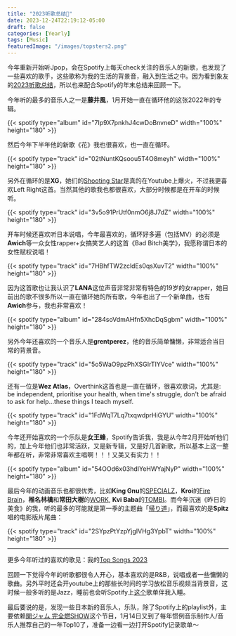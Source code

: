```yaml
---
title: "2023听歌总结🎵"
date: 2023-12-24T22:19:12-05:00
draft: false
categories: [Yearly]
tags: [Music]
featuredImage: "/images/topsters2.png"
---
```


今年重新开始听Jpop，会在Spotify上每天check关注的音乐人的新歌，也发现了一些喜欢的歌手，这些歌称为我的生活的背景音，融入到生活之中。因为看到象友的[2023听歌总结](https://changxiawushi.github.io/posts/2023-music/)，所以也来配合Spotify的年末总结来回顾一下。
<!--more-->
今年听的最多的音乐人之一是**藤井風**，1月开始一直在循环他的这张2022年的专辑。

{{< spotify type="album" id="7Ip9X7pnkhJ4cwDoBnvneD" width="100%" height="180" >}}

然后今年下半年他的新歌《花》我也很喜欢，也一直在循环。

{{< spotify type="track" id="02tNuntKQsoou5T4O8meyh" width="100%" height="180" >}}

另外在循环的是**XG**，她们的[Shooting Star](https://open.spotify.com/track/3IelG5zYpWWCZIH4cqWlPV?si=0e89377d9ad34ccf)是真的在Youtube上爆火，不过我更喜欢Left Right这首。当然其他的歌我也都很喜欢，大部分时候都是在开车的时候听。

{{< spotify type="track" id="3v5o91PrUtf0nmO6j8J7dZ" width="100%" height="180" >}}

开车时候还喜欢听日本说唱，今年最喜欢的，循环好多遍（包括MV）的必须是**Awich**等一众女性rapper+女搞笑艺人的这首《Bad Bitch美学》，我愿称谓日本的女性赋权说唱！

{{< spotify type="track" id="7HBhfTW2zcldEs0qsXuvT2" width="100%" height="180" >}}

因为这首歌也让我认识了**LANA**这位声音非常非常有特色的19岁的女rapper，她目前出的歌不很多所以一直在循环她的所有歌，今年也出了一个新单曲，也有**Awich**参与，我也非常喜欢！

{{< spotify type="album" id="284soVdmAHfn5XhcDqSgbm" width="100%" height="180" >}}

另外今年还喜欢的一个音乐人是**grentperez**，他的音乐简单慵懒，非常适合当日常的背景音。

{{< spotify type="track" id="5o5WaO9pzPhXSGIrTIYVce" width="100%" height="180" >}}

还有一位是**Wez Atlas**，Overthink这首也是一直在循环，很喜欢歌词，尤其是: be independent, prioritise your health, when time's struggle, don't be afraid to ask for help...these things I teach myself.

{{< spotify type="track" id="1FdWqT7Lq7txqwdprHiGYU" width="100%" height="180" >}}

今年还开始喜欢的一个乐队是**女王蜂**，Spotify告诉我，我是从今年2月开始听他们的，加上今年他们也非常活跃，又是新专辑，又是好几首新歌，所以基本上这一整年都在听，非常非常喜欢主唱啊！！！又美又有实力！！

{{< spotify type="album" id="54OOd6x03hdIYeHWYajNyP" width="100%" height="180" >}}

最后今年的动画音乐也都很优秀，比如**King Gnu**的[SPECIALZ](https://open.spotify.com/track/0GWNtMohuYUEHVZ40tcnHF?si=b28980c782854734)，**Kroi**的[Fire Brain](https://open.spotify.com/track/6L6HWN8Z5RQy3L9tbFmABc?si=5992264a0bb04555)，**椎名林檎**和**常田大樹**的[WORK](https://open.spotify.com/track/1L50ymp25Vmu7VnPRx5TWf?si=e28c393b9dbf47e0), **Kvi Baba**的[TOMBI](https://open.spotify.com/track/7nnACrn6f6JsKskLYKq1Cl?si=d1cb846172e842b8)。而今年沉迷《昨日的美食》的我，听的最多的可能就是第一季的主题曲「[帰り道](https://open.spotify.com/track/03kstmFHwUOnYneTvnC2V7?si=98667b59a3084010)」，而最喜欢的是**Spitz**唱的电影版片尾曲：

{{< spotify type="track" id="2SYpzPtYzpYjgIVHg3YpbT" width="100%" height="180" >}}

---

更多今年听过的喜欢的歌见：我的[Top Songs 2023](https://open.spotify.com/playlist/6sZHMra6RFYh7O5hyPyoDB?si=7eec24931d2e44d7)

回顾一下觉得今年的听歌都很令人开心，基本喜欢的是R&B，说唱或者一些慵懒的歌曲。另外平时还会开youtube上的那些长时间的学习放松音乐视频当背景音，这时候一般多听的是Jazz，睡前也会听Spotify上[这个](https://open.spotify.com/playlist/37i9dQZF1DXa1rZf8gLhyz?si=4e79c9da0ea24eec)歌单伴我入睡。

最后要说的是，发现一些日本新的音乐人，乐队，除了Spotify上的playlist外，主要依赖[関ジャム 完全燃SHOW](https://www.tv-asahi.co.jp/kanjam/)这个节目，1月14日又到了每年惯例音乐制作人/音乐人推荐自己的一年Top10了，准备一边看一边打开Spotify记录歌单～


[def]: https://open.spotify.com/playlist/6sZHMra6RFYh7O5hyPyoDB?si=7eec24931d2e44d7